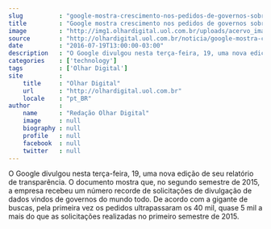 ```yaml
---
slug          : "google-mostra-crescimento-nos-pedidos-de-governos-sobre-dados-de-usuarios"
title         : "Google mostra crescimento nos pedidos de governos sobre dados de usuários"
image         : "http://img1.olhardigital.uol.com.br/uploads/acervo_imagens/2015/11/20151113172951_660_420.jpg"
source        : "http://olhardigital.uol.com.br/noticia/google-mostra-crescimento-nos-pedidos-de-governos-sobre-dados-de-usuarios/60398"
date          : "2016-07-19T13:00:00-03:00"
description   : "O Google divulgou nesta terça-feira, 19, uma nova edição de seu relatório de transparência. O documento mostra que, no segundo semestre de 2015, a empresa recebeu um número recorde de solicitações de divulgação de dados vindos de governos do mundo todo. De acordo com a gigante de buscas, pela primeira vez os pedidos ultrapassaram os 40 mil, quase 5 mil a mais do que as solicitações realizadas no primeiro semestre de 2015."
categories    : ['technology']
tags          : ['Olhar Digital']
site          :
    title     : "Olhar Digital"
    url       : "http://olhardigital.uol.com.br"
    locale    : "pt_BR"
author        :
    name      : "Redação Olhar Digital"
    image     : null
    biography : null
    profile   : null
    facebook  : null
    twitter   : null
---
```


O Google divulgou nesta terça-feira, 19, uma nova edição de seu relatório de transparência. O documento mostra que, no segundo semestre de 2015, a empresa recebeu um número recorde de solicitações de divulgação de dados vindos de governos do mundo todo. De acordo com a gigante de buscas, pela primeira vez os pedidos ultrapassaram os 40 mil, quase 5 mil a mais do que as solicitações realizadas no primeiro semestre de 2015.
